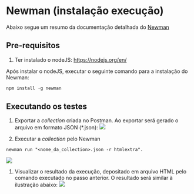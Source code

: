 # Newman (instalação execução)

Abaixo segue um resumo da documentação detalhada do [Newman](https://github.com/postmanlabs/newman)

## Pre-requisitos
   1. Ter instalado o nodeJS: https://nodejs.org/en/

Após instalar o nodeJS, executar o seguinte comando para a instalação do Newman: 


```JavaScript
npm install -g newman
```

## Executando os testes

1. Exportar a _collection_ criada no Postman. Ao exportar será gerado o arquivo em formato JSON (*.json):
![](/img-gif/export.png)

1. Executar a _collection_ pelo Newman
```shell
newman run "<nome_da_collection>.json -r htmlextra".
```

![](/img-gif/Exemplo-linha-de-comando.png)

1. Visualizar o resultado da execução, depositado em arquivo HTML pelo comando executado no passo anterior. O resultado será similar à ilustração abaixo:
![](/img-gif/dashboad-html.png)

